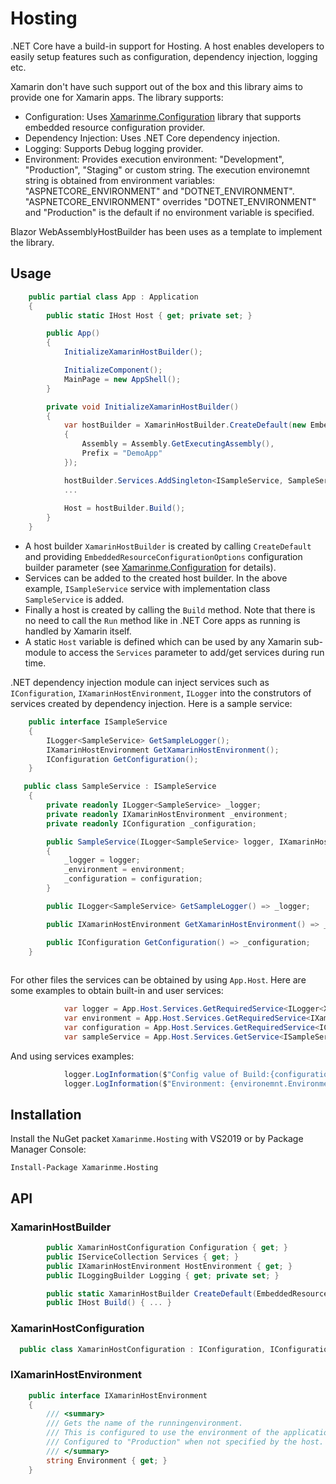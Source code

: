 # Hosting
.NET Core have a build-in support for Hosting. A host enables developers to easily setup features such as configuration, dependency injection, logging etc. 

Xamarin don't have such support out of the box and this library aims to provide one for Xamarin apps. The library supports:
* Configuration: Uses [Xamarinme.Configuration](https://github.com/melihercan/Xamarinme/blob/master/Configuration/README.md) library that supports embedded resource configuration provider.
* Dependency Injection: Uses .NET Core dependency injection. 
* Logging: Supports Debug logging provider.
* Environment: Provides execution environment: "Development", "Production", "Staging" or custom string. The execution environemnt string is obtained from environment variables: "ASPNETCORE_ENVIRONMENT" and "DOTNET_ENVIRONMENT". "ASPNETCORE_ENVIRONMENT" overrides "DOTNET_ENVIRONMENT" and "Production" is the default if no environment variable is specified.  

Blazor WebAssemblyHostBuilder has been uses as a template to implement the library.

## Usage
```cs
    public partial class App : Application
    {
        public static IHost Host { get; private set; }

        public App()
        {
            InitializeXamarinHostBuilder();

            InitializeComponent();
            MainPage = new AppShell();
        }
```
```cs
        private void InitializeXamarinHostBuilder()
        {
            var hostBuilder = XamarinHostBuilder.CreateDefault(new EmbeddedResourceConfigurationOptions
            {
                Assembly = Assembly.GetExecutingAssembly(),
                Prefix = "DemoApp"
            });

            hostBuilder.Services.AddSingleton<ISampleService, SampleService>();
            ...
            
            Host = hostBuilder.Build();
        }
    }
```
* A host builder `XamarinHostBuilder` is created by calling `CreateDefault` and providing `EmbeddedResourceConfigurationOptions` configuration builder parameter (see [Xamarinme.Configuration](https://github.com/melihercan/Xamarinme/blob/master/Configuration/README.md) for details).
* Services can be added to the created host builder. In the above example, `ISampleService` service with implementation class `SampleService` is added.
* Finally a host is created by calling the `Build` method. Note that there is no need to call the `Run` method like in .NET Core apps as running is handled by Xamarin itself.
* A static `Host` variable is defined which can be used by any Xamarin sub-module to access the `Services` parameter to add/get services during run time.

.NET dependency injection module can inject services such as `IConfiguration`, `IXamarinHostEnvironment`, `ILogger` into the construtors of services created by dependency injection. Here is a sample service:
```cs
    public interface ISampleService
    {
        ILogger<SampleService> GetSampleLogger();
        IXamarinHostEnvironment GetXamarinHostEnvironment();
        IConfiguration GetConfiguration();
    }
```
```cs
   public class SampleService : ISampleService
    {
        private readonly ILogger<SampleService> _logger;
        private readonly IXamarinHostEnvironment _environment;
        private readonly IConfiguration _configuration;

        public SampleService(ILogger<SampleService> logger, IXamarinHostEnvironment environment, IConfiguration configuration)
        {
            _logger = logger;
            _environment = environment;
            _configuration = configuration;
        }

        public ILogger<SampleService> GetSampleLogger() => _logger;

        public IXamarinHostEnvironment GetXamarinHostEnvironment() => _environment;

        public IConfiguration GetConfiguration() => _configuration;
    }    
    
```

For other files the services can be obtained by using `App.Host`. Here are some examples to obtain built-in and user services:
```cs
            var logger = App.Host.Services.GetRequiredService<ILogger<Xxx>>();
            var environment = App.Host.Services.GetRequiredService<IXamarinHostEnvironment>();
            var configuration = App.Host.Services.GetRequiredService<IConfiguration>();
            var sampleService = App.Host.Services.GetService<ISampleService>());
```
And using services examples:
```cs
            logger.LogInformation($"Config value of Build:{configuration["Build"]}");
            logger.LogInformation($"Environment: {environemnt.Environment}");
```
## Installation
Install the NuGet packet `Xamarinme.Hosting` with VS2019 or by Package Manager Console:

`Install-Package Xamarinme.Hosting`
## API
### XamarinHostBuilder
```cs
        public XamarinHostConfiguration Configuration { get; }
        public IServiceCollection Services { get; }
        public IXamarinHostEnvironment HostEnvironment { get; }
        public ILoggingBuilder Logging { get; private set; }

        public static XamarinHostBuilder CreateDefault(EmbeddedResourceConfigurationOptions configurationOptions) { ... }
        public IHost Build() { ... }
```
### XamarinHostConfiguration
```cs
  public class XamarinHostConfiguration : IConfiguration, IConfigurationRoot, IConfigurationBuilder { ... }
```
### IXamarinHostEnvironment
```cs
    public interface IXamarinHostEnvironment
    {
        /// <summary>
        /// Gets the name of the runningenvironment. 
        /// This is configured to use the environment of the application hosting the Xamarin application.
        /// Configured to "Production" when not specified by the host.
        /// </summary>
        string Environment { get; }
    }
```







